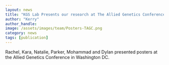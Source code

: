 ```yaml
---
layout: news
title: "KGS Lab Presents our research at The Allied Genetics Conference"
author: "Kerry"
author_handle: 
image: /assets/images/team/Posters-TAGC.png
category: news
tags: [publication]
---
```

Rachel, Kara, Natalie, Parker, Mohammad and Dylan presented posters at the Allied Genetics Conference in Washington DC. 